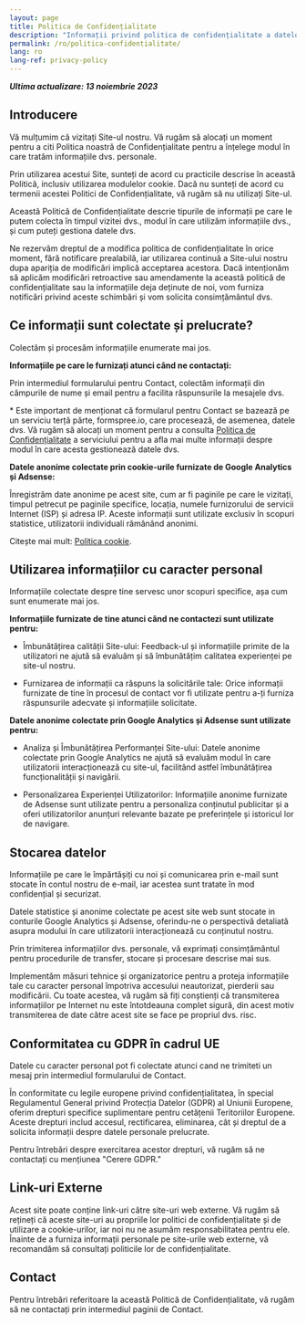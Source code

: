 ```yaml
---
layout: page
title: Politica de Confidențialitate
description: "Informații privind politica de confidențialitate a datelor cu caracter personal colectate."
permalink: /ro/politica-confidentialitate/
lang: ro
lang-ref: privacy-policy
---
```


_**Ultima actualizare: 13 noiembrie 2023**_

## Introducere

Vă mulțumim că vizitați Site-ul nostru. Vă rugăm să alocați un moment pentru a citi Politica noastră de Confidențialitate pentru a înțelege modul în care tratăm informațiile dvs. personale.

Prin utilizarea acestui Site, sunteți de acord cu practicile descrise în această Politică, inclusiv utilizarea modulelor cookie. Dacă nu sunteți de acord cu termenii acestei Politici de Confidențialitate, vă rugăm să nu utilizați Site-ul.

Această Politică de Confidențialitate descrie tipurile de informații pe care le putem colecta în timpul vizitei dvs., modul în care utilizăm informațiile dvs., și cum puteți gestiona datele dvs.

Ne rezervăm dreptul de a modifica politica de confidențialitate în orice moment, fără notificare prealabilă, iar utilizarea continuă a Site-ului nostru dupa apariția de modificări implică acceptarea acestora. Dacă intenționăm să aplicăm modificări retroactive sau amendamente la această politică de confidențialitate sau la informațiile deja deținute de noi, vom furniza notificări privind aceste schimbări și vom solicita consimțământul dvs.

## Ce informații sunt colectate și prelucrate?

Colectăm și procesăm informațiile enumerate mai jos.

**Informațiile pe care le furnizați atunci când ne contactați:**

Prin intermediul formularului pentru Contact, colectăm informații din câmpurile de nume și email pentru a facilita răspunsurile la mesajele dvs.

\* Este important de menționat că formularul pentru Contact se bazează pe un serviciu terță părte, formspree.io, care procesează, de asemenea, datele dvs. Vă rugăm să alocați un moment pentru a consulta [Politica de Confidențialitate](https://formspree.io/legal/privacy-policy/) a serviciului pentru a afla mai multe informații despre modul în care acesta gestionează datele dvs.

**Datele anonime colectate prin cookie-urile furnizate de Google Analytics și Adsense:**

Înregistrăm date anonime pe acest site, cum ar fi paginile pe care le vizitați, timpul petrecut pe paginile specifice, locația, numele furnizorului de servicii Internet (ISP) și adresa IP. Aceste informații sunt utilizate exclusiv în scopuri statistice, utilizatorii individuali rămânând anonimi.

Citește mai mult: [Politica cookie]({{site.baseurl}}/ro/politica-cookie/).

## Utilizarea informațiilor cu caracter personal

Informațiile colectate despre tine servesc unor scopuri specifice, așa cum sunt enumerate mai jos.

**Informațiile furnizate de tine atunci când ne contactezi sunt utilizate pentru:**

- Îmbunătățirea calității Site-ului: Feedback-ul și informațiile primite de la utilizatori ne ajută să evaluăm și să îmbunătățim calitatea experienței pe site-ul nostru.

- Furnizarea de informații ca răspuns la solicitările tale: Orice informații furnizate de tine în procesul de contact vor fi utilizate pentru a-ți furniza răspunsurile adecvate și informațiile solicitate.

**Datele anonime colectate prin Google Analytics și Adsense sunt utilizate pentru:**

- Analiza și Îmbunătățirea Performanței Site-ului: Datele anonime colectate prin Google Analytics ne ajută să evaluăm modul în care utilizatorii interacționează cu site-ul, facilitând astfel îmbunătățirea funcționalității și navigării.

- Personalizarea Experienței Utilizatorilor: Informațiile anonime furnizate de Adsense sunt utilizate pentru a personaliza conținutul publicitar și a oferi utilizatorilor anunțuri relevante bazate pe preferințele și istoricul lor de navigare.

## Stocarea datelor

Informațiile pe care le împărtășiți cu noi și comunicarea prin e-mail sunt stocate în contul nostru de e-mail, iar acestea sunt tratate în mod confidențial și securizat.

Datele statistice și anonime colectate pe acest site web sunt stocate in conturile Google Analytics și Adsense, oferindu-ne o perspectivă detaliată asupra modului în care utilizatorii interacționează cu conținutul nostru.

Prin trimiterea informațiilor dvs. personale, vă exprimați consimțământul pentru procedurile de transfer, stocare și procesare descrise mai sus.

Implementăm măsuri tehnice și organizatorice pentru a proteja informațiile tale cu caracter personal împotriva accesului neautorizat, pierderii sau modificării. Cu toate acestea, vă rugăm să fiți conștienți că transmiterea informațiilor pe Internet nu este întotdeauna complet sigură, din acest motiv transmiterea de date către acest site se face pe propriul dvs. risc.

## Conformitatea cu GDPR în cadrul UE

Datele cu caracter personal pot fi colectate atunci cand ne trimiteti un mesaj prin intermediul formularului de Contact.

În conformitate cu legile europene privind confidențialitatea, în special Regulamentul General privind Protecția Datelor (GDPR) al Uniunii Europene, oferim drepturi specifice suplimentare pentru cetățenii Teritoriilor Europene. Aceste drepturi includ accesul, rectificarea, eliminarea, cât și dreptul de a solicita informații despre datele personale prelucrate.

Pentru întrebări despre exercitarea acestor drepturi, vă rugăm să ne contactați cu mențiunea "Cerere GDPR."

## Link-uri Externe

Acest site poate conține link-uri către site-uri web externe. Vă rugăm să rețineți că aceste site-uri au propriile lor politici de confidențialitate și de utilizare a cookie-urilor, iar noi nu ne asumăm responsabilitatea pentru ele. Înainte de a furniza informații personale pe site-urile web externe, vă recomandăm să consultați politicile lor de confidențialitate.

## Contact

Pentru întrebări referitoare la această Politică de Confidențialitate, vă rugăm să ne contactați prin intermediul paginii de Contact.
